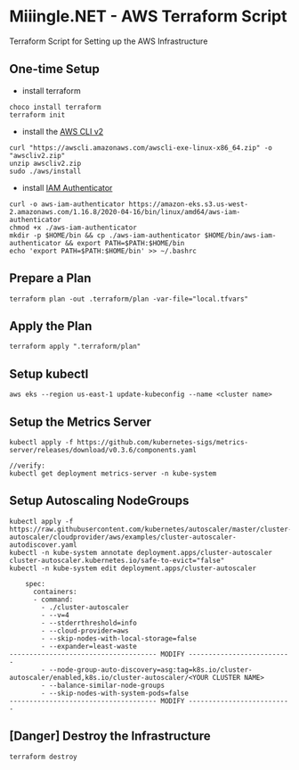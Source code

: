 # Miiingle.NET - AWS Terraform Script
Terraform Script for Setting up the AWS Infrastructure

## One-time Setup
- install terraform
```
choco install terraform
terraform init
```
- install the [AWS CLI v2](https://docs.aws.amazon.com/cli/latest/userguide/install-cliv2.html)
```
curl "https://awscli.amazonaws.com/awscli-exe-linux-x86_64.zip" -o "awscliv2.zip"
unzip awscliv2.zip
sudo ./aws/install
```
- install [IAM Authenticator](https://docs.aws.amazon.com/eks/latest/userguide/install-aws-iam-authenticator.html)
```
curl -o aws-iam-authenticator https://amazon-eks.s3.us-west-2.amazonaws.com/1.16.8/2020-04-16/bin/linux/amd64/aws-iam-authenticator
chmod +x ./aws-iam-authenticator
mkdir -p $HOME/bin && cp ./aws-iam-authenticator $HOME/bin/aws-iam-authenticator && export PATH=$PATH:$HOME/bin
echo 'export PATH=$PATH:$HOME/bin' >> ~/.bashrc
```

## Prepare a Plan
```
terraform plan -out .terraform/plan -var-file="local.tfvars"
```

## Apply the Plan
```
terraform apply ".terraform/plan"
```

## Setup kubectl
```
aws eks --region us-east-1 update-kubeconfig --name <cluster name>
```

## Setup the Metrics Server
```
kubectl apply -f https://github.com/kubernetes-sigs/metrics-server/releases/download/v0.3.6/components.yaml

//verify:
kubectl get deployment metrics-server -n kube-system
```

## Setup Autoscaling NodeGroups
```
kubectl apply -f https://raw.githubusercontent.com/kubernetes/autoscaler/master/cluster-autoscaler/cloudprovider/aws/examples/cluster-autoscaler-autodiscover.yaml
kubectl -n kube-system annotate deployment.apps/cluster-autoscaler cluster-autoscaler.kubernetes.io/safe-to-evict="false"
kubectl -n kube-system edit deployment.apps/cluster-autoscaler
```
```
    spec:
      containers:
      - command:
        - ./cluster-autoscaler
        - --v=4
        - --stderrthreshold=info
        - --cloud-provider=aws
        - --skip-nodes-with-local-storage=false
        - --expander=least-waste
------------------------------------- MODIFY --------------------------
        - --node-group-auto-discovery=asg:tag=k8s.io/cluster-autoscaler/enabled,k8s.io/cluster-autoscaler/<YOUR CLUSTER NAME>
        - --balance-similar-node-groups
        - --skip-nodes-with-system-pods=false
------------------------------------- MODIFY --------------------------
```

## [Danger] Destroy the Infrastructure
```
terraform destroy
```